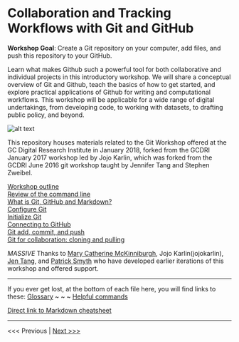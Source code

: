 # Collaboration and Tracking Workflows with Git and GitHub

**Workshop Goal**: Create a Git repository on your computer, add files, and push this repository to your GitHub.

Learn what makes Github such a powerful tool for both collaborative and individual projects in this introductory workshop. We will share a conceptual overview of Git and Github, teach the basics of how to get started, and explore practical applications of Github for writing and computational workflows. This workshop will be applicable for a wide range of digital undertakings, from developing code, to working with datasets, to drafting public policy, and beyond.

![alt text][versionphdcomics]

[versionphdcomics]: https://github.com/jojokarlin/Git_DRI_Jan_2017/blob/master/images/versionphdcomics.jpg "how Git's version control power can save you stress"

This repository houses materials related to the Git Workshop offered at the GC Digital Research Institute in January 2018, forked from the GCDRI January 2017 workshop led by Jojo Karlin, which was forked from the GCDRI June 2016 git workshop taught by Jennifer Tang and Stephen Zweibel.

[Workshop outline](outline.md)  
[Review of the command line](commandline.md)  
[What is Git, GitHub and Markdown?](concept.md)  
[Configure Git](gitconfig.md)  
[Initialize Git](gitinit.md)  
[Connecting to GitHub](github.md)  
[Git add, commit, and push](gitaction.md)  
[Git for collaboration: cloning and pulling](gitpull.md)  

_MASSIVE_ Thanks to [Mary Catherine McKinniburgh](https://github.com/mckinniburgh/gitWorkshop), Jojo Karlin(jojokarlin), [Jen Tang](jentang), and [Patrick Smyth](https://github.com/smythp) who have developed earlier iterations of this workshop and offered support.

---  
If you ever get lost, at the bottom of each file here, you will find links to these:
[Glossary](glossary.md) ~ ~ ~ [Helpful commands](helpfulcommands.md)

[Direct link to Markdown cheatsheet](https://github.com/adam-p/markdown-here/wiki/Markdown-Cheatsheet)

---

<<< Previous | [Next >>>](outline.md)
